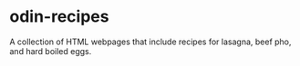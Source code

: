 # odin-recipes
A collection of HTML webpages that include recipes for lasagna, beef pho, and hard boiled eggs.
